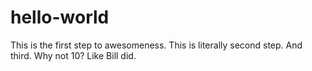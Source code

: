 # hello-world
This is the first step to awesomeness.
This is literally second step.
And third.
Why not 10? Like Bill did.
